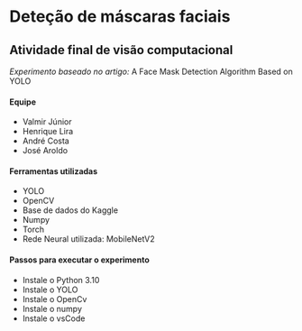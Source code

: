 # Deteção de máscaras faciais 

## Atividade final de visão computacional
*Experimento baseado no artigo:* A Face Mask Detection Algorithm Based on YOLO

#### Equipe
- Valmir Júnior
- Henrique Lira
- André Costa
- José Aroldo

#### Ferramentas utilizadas
- YOLO
- OpenCV
- Base de dados do Kaggle
- Numpy
- Torch
- Rede Neural utilizada: MobileNetV2

#### Passos para executar o experimento 
- Instale o Python 3.10
- Instale o YOLO
- Instale o OpenCv
- Instale o numpy
- Instale o vsCode
